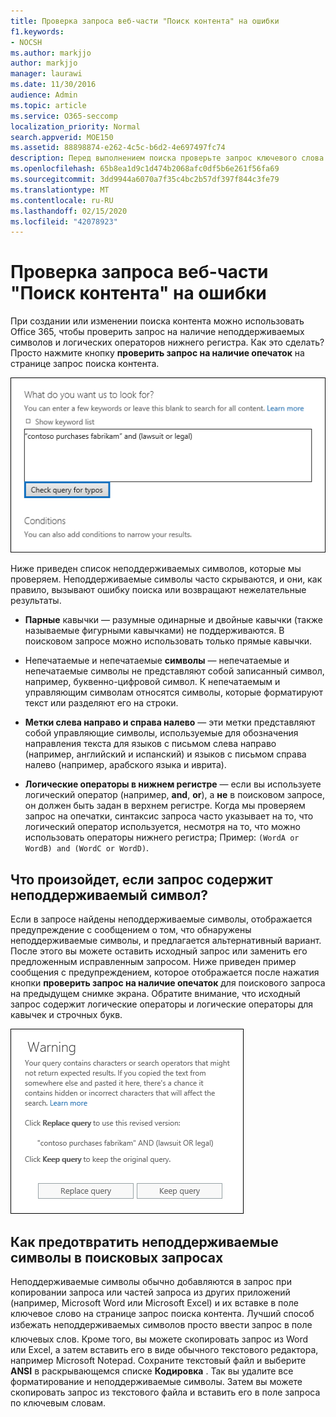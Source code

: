 ```yaml
---
title: Проверка запроса веб-части "Поиск контента" на ошибки
f1.keywords:
- NOCSH
ms.author: markjjo
author: markjjo
manager: laurawi
ms.date: 11/30/2016
audience: Admin
ms.topic: article
ms.service: O365-seccomp
localization_priority: Normal
search.appverid: MOE150
ms.assetid: 88898874-e262-4c5c-b6d2-4e697497fc74
description: Перед выполнением поиска проверьте запрос ключевого слова на поиск содержимого на наличие ошибок и опечаток, таких как неподдерживаемые символы и логические операторы нижнего регистра. Если мы нашли сообщение об ошибке, мы предлагаем исправленный запрос.
ms.openlocfilehash: 65b8ea1d9c1d474b2068afc0df5b6e261f56fa69
ms.sourcegitcommit: 3dd9944a6070a7f35c4bc2b57df397f844c3fe79
ms.translationtype: MT
ms.contentlocale: ru-RU
ms.lasthandoff: 02/15/2020
ms.locfileid: "42078923"
---
```

# <a name="check-your-content-search-query-for-errors"></a>Проверка запроса веб-части "Поиск контента" на ошибки

При создании или изменении поиска контента можно использовать Office 365, чтобы проверить запрос на наличие неподдерживаемых символов и логических операторов нижнего регистра. Как это сделать? Просто нажмите кнопку **проверить запрос на наличие опечаток** на странице запрос поиска контента. 
  
![Нажмите кнопку "проверить запрос на опечатки", чтобы проверить запрос поиска на наличие неподдерживаемых символов](../media/e5314306-cfb2-481d-9b5c-13ce658156e7.png)
  
Ниже приведен список неподдерживаемых символов, которые мы проверяем. Неподдерживаемые символы часто скрываются, и они, как правило, вызывают ошибку поиска или возвращают нежелательные результаты.
  
- **Парные** кавычки — разумные одинарные и двойные кавычки (также называемые фигурными кавычками) не поддерживаются. В поисковом запросе можно использовать только прямые кавычки. 
    
- Непечатаемые и непечатаемые **символы** — непечатаемые и непечатаемые символы не представляют собой записанный символ, например, буквенно-цифровой символ. К непечатаемым и управляющим символам относятся символы, которые форматируют текст или разделяют его на строки. 
    
- **Метки слева направо и справа налево** — эти метки представляют собой управляющие символы, используемые для обозначения направления текста для языков с письмом слева направо (например, английский и испанский) и языков с письмом справа налево (например, арабского языка и иврита).
    
- **Логические операторы в нижнем регистре** — если вы используете логический оператор (например, **and**, **or**), а **не** в поисковом запросе, он должен быть задан в верхнем регистре. Когда мы проверяем запрос на опечатки, синтаксис запроса часто указывает на то, что логический оператор используется, несмотря на то, что можно использовать операторы нижнего регистра; Пример: `(WordA or WordB) and (WordC or WordD)`.
    
## <a name="what-happens-if-a-query-has-an-unsupported-character"></a>Что произойдет, если запрос содержит неподдерживаемый символ?

Если в запросе найдены неподдерживаемые символы, отображается предупреждение с сообщением о том, что обнаружены неподдерживаемые символы, и предлагается альтернативный вариант. После этого вы можете оставить исходный запрос или заменить его предложенным исправленным запросом. Ниже приведен пример сообщения с предупреждением, которое отображается после нажатия кнопки **проверить запрос на наличие опечаток** для поискового запроса на предыдущем снимке экрана. Обратите внимание, что исходный запрос содержит логические операторы и логические операторы для кавычек и строчных букв. 
  
![Отображается предупреждающее сообщение с предлагаемой версией запроса](../media/23214b30-8e52-412c-bd80-63fb1b3ed52d.png)
  
## <a name="how-to-prevent-unsupported-characters-in-your-search-queries"></a>Как предотвратить неподдерживаемые символы в поисковых запросах

Неподдерживаемые символы обычно добавляются в запрос при копировании запроса или частей запроса из других приложений (например, Microsoft Word или Microsoft Excel) и их вставке в поле ключевое слово на странице запрос поиска контента. Лучший способ избежать неподдерживаемых символов  просто ввести запрос в поле ключевых слов. Кроме того, вы можете скопировать запрос из Word или Excel, а затем вставить его в виде обычного текстового редактора, например Microsoft Notepad. Сохраните текстовый файл и выберите **ANSI** в раскрывающемся списке **Кодировка** . Так вы удалите все форматирование и неподдерживаемые символы. Затем вы можете скопировать запрос из текстового файла и вставить его в поле запроса по ключевым словам. 
